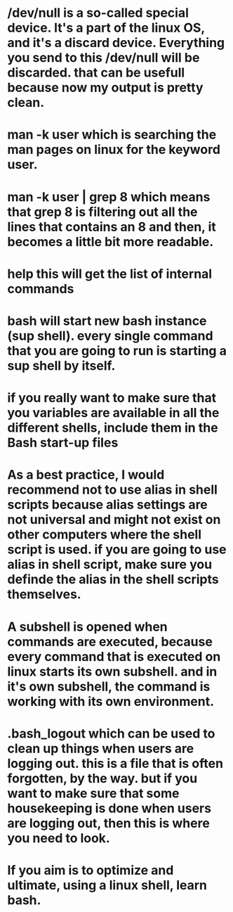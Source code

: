 # /dev/null is a so-called special device. It's a part of the linux OS, and it's a discard device. Everything you send to this /dev/null will be discarded. that can be usefull because now my output is pretty clean.

# man -k user which is searching the man pages on linux for the keyword user.

# man -k user | grep 8 which means that grep 8 is filtering out all the lines that contains an 8 and then, it becomes a little bit more readable.

# help this will get the list of internal commands

# bash will start new bash instance (sup shell). every single command that you are going to run is starting a sup shell by itself.

# if you really want to make sure that you variables are available in all the different shells, include them in the Bash start-up files

# As a best practice, I would recommend not to use alias in shell scripts because alias settings are not universal and might not exist on other computers where the shell script is used. if you are going to use alias in shell script, make sure you definde the alias in the shell scripts themselves.

# A subshell is opened when commands are executed, because every command that is executed on linux starts its own subshell. and in it's own subshell, the command is working with its own environment.

# .bash_logout which can be used to clean up things when users are logging out. this is a file that is often forgotten, by the way. but if you want to make sure that some housekeeping is done when users are logging out, then this is where you need to look.

# If you aim is to optimize and ultimate, using a linux shell, learn bash.